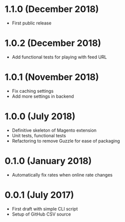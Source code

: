 # 1.1.0 (December 2018)
- First public release

# 1.0.2 (December 2018)
- Add functional tests for playing with feed URL

# 1.0.1 (November 2018)
- Fix caching settings
- Add more settings in backend

# 1.0.0 (July 2018)
- Definitive skeleton of Magento extension
- Unit tests, functional tests
- Refactoring to remove Guzzle for ease of packaging

# 0.1.0 (January 2018)
- Automatically fix rates when online rate changes

# 0.0.1 (July 2017)
- First draft with simple CLI script
- Setup of GitHub CSV source

